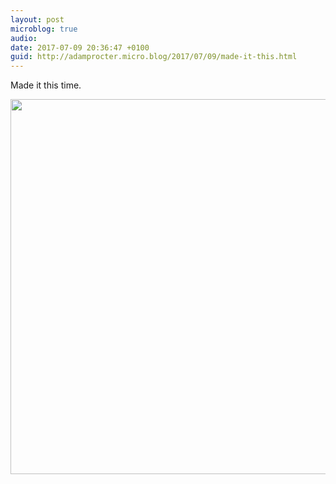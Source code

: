 ```yaml
---
layout: post
microblog: true
audio: 
date: 2017-07-09 20:36:47 +0100
guid: http://adamprocter.micro.blog/2017/07/09/made-it-this.html
---
```

Made it this time.

<img src="http://adamprocter.micro.blog/uploads/2017/21cb7372bf.jpg" width="600" height="600" />
